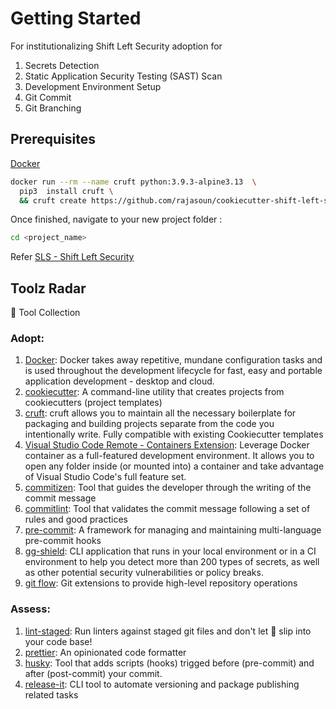 # Getting Started

For institutionalizing Shift Left Security adoption for

1.  Secrets Detection
1.  Static Application Security Testing (SAST) Scan
1.  Development Environment Setup
1.  Git Commit
1.  Git Branching

## Prerequisites

[Docker](https://www.docker.com/)

```sh
docker run --rm --name cruft python:3.9.3-alpine3.13  \
  pip3  install cruft \
  && cruft create https://github.com/rajasoun/cookiecutter-shift-left-security
```

Once finished, navigate to your new project folder :

```sh
cd <project_name>
```

Refer [SLS - Shift Left Security](SLS.md)

## Toolz Radar

🚀 Tool Collection

### Adopt:

1.  [Docker](https://www.docker.com/): Docker takes away repetitive, mundane configuration tasks and is used throughout the development lifecycle for fast, easy and portable application development - desktop and cloud.
1.  [cookiecutter](https://github.com/cookiecutter/cookiecutter): A command-line utility that creates projects from cookiecutters (project templates)
1.  [cruft](https://github.com/cruft/cruft): cruft allows you to maintain all the necessary boilerplate for packaging and building projects separate from the code you intentionally write. Fully compatible with existing Cookiecutter templates
1.  [Visual Studio Code Remote - Containers Extension](https://code.visualstudio.com/docs/remote/containers): Leverage Docker container as a full-featured development environment. It allows you to open any folder inside (or mounted into) a container and take advantage of Visual Studio Code's full feature set.
1.  [commitizen](https://github.com/commitizen/cz-cli): Tool that guides the developer through the writing of the commit message
1.  [commitlint](https://github.com/conventional-changelog/commitlint): Tool that validates the commit message following a set of rules and good practices
1.  [pre-commit](https://pre-commit.com/): A framework for managing and maintaining multi-language pre-commit hooks
1.  [gg-shield](https://github.com/GitGuardian/gg-shield): CLI application that runs in your local environment or in a CI environment to help you detect more than 200 types of secrets, as well as other potential security vulnerabilities or policy breaks.
1.  [git flow](https://github.com/nvie/gitflow): Git extensions to provide high-level repository operations

### Assess:

1.  [lint-staged](https://github.com/okonet/lint-staged): Run linters against staged git files and don't let :poop: slip into your code base!
1.  [prettier](https://prettier.io/): An opinionated code formatter
1.  [husky](https://github.com/typicode/husky): Tool that adds scripts (hooks) trigged before (pre-commit) and after (post-commit) your commit.
1.  [release-it](https://github.com/release-it/release-it): CLI tool to automate versioning and package publishing related tasks
